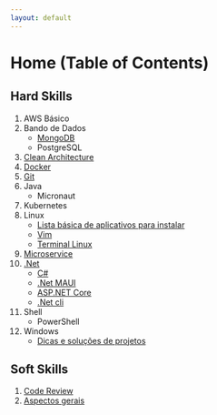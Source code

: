 ```yaml
---
layout: default
---
```


# Home (Table of Contents)

## Hard Skills

1. AWS Básico
1. Bando de Dados
    * [MongoDB](./content/mongo/index.html)
    * PostgreSQL
1. [Clean Architecture](./content/clean_architecture/index.html)
1. [Docker](./content/docker/index.html)
1. [Git](./content/git/index.html)
1. Java
    * Micronaut
1. Kubernetes
1. Linux
    * [Lista básica de aplicativos para instalar](./content/linux/aplicativos_instalar/index.html)
    * [Vim](./content/vim/index.html)
    * [Terminal Linux](./content/linux/terminal/index.html)
1. [Microservice](./content/microservice/index.html)
1. [.Net](./content/net/index.html)
    * [C#](./content/net/csharp/index.html)
    * [.Net MAUI](./content/net/maui/index.html)
    * [ASP.NET Core](./content/net/aspnet/index.html)
    * [.Net cli](./content/net/cli/index.html)
1. Shell
    * PowerShell
1. Windows
    * [Dicas e soluções de projetos](./content/windows/dicas/index.html)

## Soft Skills

1. [Code Review](./content/code_review/index.html)
1. [Aspectos gerais]()
